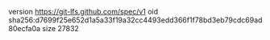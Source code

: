 version https://git-lfs.github.com/spec/v1
oid sha256:d7699f25e652d1a5a33f19a32cc4493edd366f1f78bd3eb79cdc69ad80ecfa0a
size 27832
